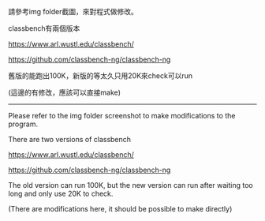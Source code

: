 請參考img folder截圖，來對程式做修改。

classbench有兩個版本

https://www.arl.wustl.edu/classbench/

https://github.com/classbench-ng/classbench-ng

舊版的能跑出100K，新版的等太久只用20K來check可以run

(這邊的有修改，應該可以直接make)

---

Please refer to the img folder screenshot to make modifications to the program.

There are two versions of classbench

https://www.arl.wustl.edu/classbench/

https://github.com/classbench-ng/classbench-ng

The old version can run 100K, but the new version can run after waiting too long and only use 20K to check.

(There are modifications here, it should be possible to make directly)